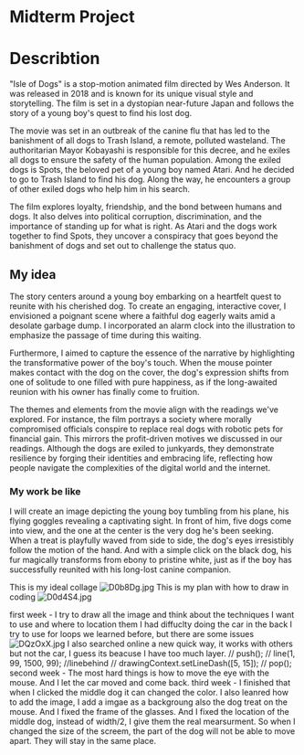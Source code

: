 # Midterm Project

# Describtion
"Isle of Dogs" is a stop-motion animated film directed by Wes Anderson. It was released in 2018 and is known for its unique visual style and storytelling. The film is set in a dystopian near-future Japan and follows the story of a young boy's quest to find his lost dog.

The movie was set in an outbreak of the canine flu that has led to the banishment of all dogs to Trash Island, a remote, polluted wasteland. The authoritarian Mayor Kobayashi is responsible for this decree, and he exiles all dogs to ensure the safety of the human population. Among the exiled dogs is Spots, the beloved pet of a young boy named Atari. And he decided to go to Trash Island to find his dog. Along the way, he encounters a group of other exiled dogs who help him in his search.

The film explores loyalty, friendship, and the bond between humans and dogs. It also delves into political corruption, discrimination, and the importance of standing up for what is right. As Atari and the dogs work together to find Spots, they uncover a conspiracy that goes beyond the banishment of dogs and set out to challenge the status quo.

## My idea
The story centers around a young boy embarking on a heartfelt quest to reunite with his cherished dog. To create an engaging, interactive cover, I envisioned a poignant scene where a faithful dog eagerly waits amid a desolate garbage dump. I incorporated an alarm clock into the illustration to emphasize the passage of time during this waiting.

Furthermore, I aimed to capture the essence of the narrative by highlighting the transformative power of the boy's touch. When the mouse pointer makes contact with the dog on the cover, the dog's expression shifts from one of solitude to one filled with pure happiness, as if the long-awaited reunion with his owner has finally come to fruition.

The themes and elements from the movie align with the readings we've explored. For instance, the film portrays a society where morally compromised officials conspire to replace real dogs with robotic pets for financial gain. This mirrors the profit-driven motives we discussed in our readings. Although the dogs are exiled to junkyards, they demonstrate resilience by forging their identities and embracing life, reflecting how people navigate the complexities of the digital world and the internet.

### My work be like
I will create an image depicting the young boy tumbling from his plane, his flying goggles revealing a captivating sight. In front of him, five dogs come into view, and the one at the center is the very dog he's been seeking. When a treat is playfully waved from side to side, the dog's eyes irresistibly follow the motion of the hand. And with a simple click on the black dog, his fur magically transforms from ebony to pristine white, just as if the boy has successfully reunited with his long-lost canine companion.

This is my ideal collage
![D0b8Dg.jpg](https://imgpile.com/images/D0b8Dg.jpg)
This is my plan with how to draw in coding 
![D0d4S4.jpg](https://imgpile.com/images/D0d4S4.jpg)

first week - I try to draw all the image and think about the techniques I want to use and where to location them 
I had diffuclty doing the car in the back
I try to use for loops we learned before, but there are some issues
![DQzOxX.jpg](https://imgpile.com/images/DQzOxX.jpg)
I also searched online a new quick way, it works with others but not the car, I guess its beacuse I have too much layer.
// push();
  // line(1, 99, 1500, 99); //linebehind
  // drawingContext.setLineDash([5, 15]);
  // pop();
second week - The most hard things is how to move the eye with the mouse. And I let the car moved and come back.
third week - I finished that when I clicked the middle dog it can changed the color. I also leanred how to add the image, I add a imgae as a backgroung also the dog treat on the mouse. And I fixed the frame of the glasses. And I fixed the location of the middle dog, instead of width/2, I give them the real mearsurment. So when I changed the size of the screem, the part of the dog will not be able to move apart. They will stay in the same place.


